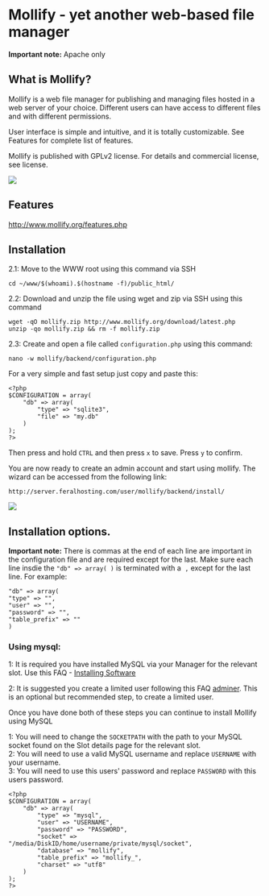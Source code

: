 Mollify - yet another web-based file manager
============================================

**Important note:** Apache only  
  

What is Mollify?
----------------

  
Mollify is a web file manager for publishing and managing files hosted in a web server of your choice. Different users can have access to different files and with different permissions.  
  
User interface is simple and intuitive, and it is totally customizable. See Features for complete list of features.  
  
Mollify is published with GPLv2 license. For details and commercial license, see license.  
  
![](https://raw.github.com/feralhosting/feralfilehosting/master/Feral%20Wiki/Software/Mollify%20-%20yet%20another%20web-based%20file%20manager/example.png)  
  

Features
--------

  
<http://www.mollify.org/features.php>  
  

Installation
------------

  
2.1: Move to the WWW root using this command via SSH  
  

    cd ~/www/$(whoami).$(hostname -f)/public_html/

  
2.2: Download and unzip the file using wget and zip via SSH using this command  
  

    wget -qO mollify.zip http://www.mollify.org/download/latest.php
    unzip -qo mollify.zip && rm -f mollify.zip

  
2.3: Create and open a file called `configuration.php` using this command:  
  

    nano -w mollify/backend/configuration.php

  
For a very simple and fast setup just copy and paste this:  
  

    <?php
    $CONFIGURATION = array(
        "db" => array(
            "type" => "sqlite3",
            "file" => "my.db"
        )
    );
    ?> 

  
Then press and hold `CTRL` and then press `x` to save. Press `y` to confirm.  
  
You are now ready to create an admin account and start using mollify. The wizard can be accessed from the following link:  
  

    http://server.feralhosting.com/user/mollify/backend/install/

  
  
![](https://raw.github.com/feralhosting/feralfilehosting/master/Feral%20Wiki/Software/Mollify%20-%20yet%20another%20web-based%20file%20manager/2.png)  
  

Installation options.
---------------------

  
**Important note:** There is commas at the end of each line are important in the configuration file and are required except for the last. Make sure each line insdie the `"db" => array( )` is terminated with a  `,` except for the last line. For example:  
  

    "db" => array(
    "type" => "",
    "user" => "",
    "password" => "",
    "table_prefix" => ""
    )

  

### Using mysql:

  
1: It is required you have installed MySQL via your Manager for the relevant slot. Use this FAQ - [Installing Software](https://www.feralhosting.com/faq/view?question=6)  
  
2: It is suggested you create a limited user following this FAQ [adminer](https://www.feralhosting.com/faq/view?question=116). This is an optional but recommended step, to create a limited user.  
  
Once you have done both of these steps you can continue to install Mollify using MySQL  
  
1: You will need to change the `SOCKETPATH` with the path to your MySQL socket found on the Slot details page for the relevant slot.  
2: You will need to use a valid MySQL username and replace `USERNAME` with your username.  
3: You will need to use this users' password and replace `PASSWORD` with this users password.  
  

    <?php
    $CONFIGURATION = array(
        "db" => array(
            "type" => "mysql",
            "user" => "USERNAME",
            "password" => "PASSWORD",
            "socket" => "/media/DiskID/home/username/private/mysql/socket",
            "database" => "mollify",
            "table_prefix" => "mollify_",
            "charset" => "utf8"
        )
    );
    ?> 

  
  

